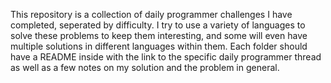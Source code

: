 This repository is a collection of daily programmer challenges I have completed, seperated by difficulty. I try to use a variety of languages to solve these problems to keep them interesting, and some will even have multiple solutions in different languages within them. Each folder should have a README inside with the link to the specific daily programmer thread as well as a few notes on my solution and the problem in general.